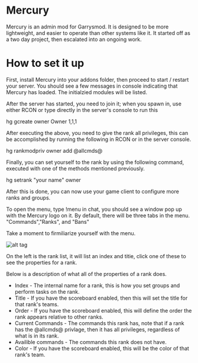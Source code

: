 Mercury
=======

Mercury is an admin mod for Garrysmod. It is designed to be more lightweight, and easier to operate than other systems like it. It started off as a two day project, then escalated into an ongoing work.


How to set it up
=======

First, install Mercury into your addons folder, then proceed to start / restart your server. You should see a few messages in console indicating that Mercury has loaded. The initialzied modules will be listed.

After the server has started, you need to join it; when you spawn in, use either RCON or type directly in the server's console to run this


hg gcreate owner Owner 1,1,1


After executing the above, you need to give the rank all privileges, this can be accomplished by running the following in RCON or in the server console.

hg rankmodpriv owner add @allcmds@


Finally, you can set yourself to the rank by using the following command, executed with one of the methods mentioned previously.


hg setrank "your name" owner



After this is done, you can now use your game client to configure more ranks and groups. 

To open the menu, type !menu in chat, you should see a window pop up with the Mercury logo on it. By default, there will be three tabs in the menu. "Commands","Ranks", and "Bans"

Take a moment to firmiliarize yourself with the menu.


![alt tag](https://dl.dropboxusercontent.com/u/40443211/Share/2014-11/2014-11-30_06-37-41.png)

On the left is the rank list, it will list an index and titie, click one of these to see the properties for a rank.

Below is a description of what all of the properties of a rank does.


* Index -  The internal name for a rank, this is how you set groups and perform tasks on the rank.
* Title - If you have the scoreboard enabled, then this will set the title for that rank's teams.
* Order - If you have the scoreboard enabled, this will define the order the rank appears relative to other ranks.
* Current Commands -  The commands this rank has, note that if a rank has the @allcmds@ privlage, then it has all privileges, regardless of what is in its rank.
* Availible commands - The commands this rank does not have.
* Color - If you have the scoreboard enabled, this will be the color of that rank's team.





